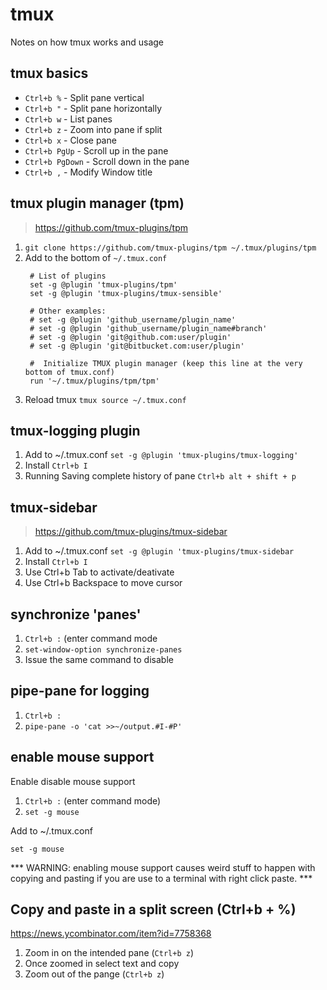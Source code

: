 # tmux
Notes on how tmux works and usage

## tmux basics

- `Ctrl+b %` - Split pane vertical
- `Ctrl+b "` - Split pane horizontally
- `Ctrl+b w` - List panes 
- `Ctrl+b z` - Zoom into pane if split
- `Ctrl+b x` - Close pane
- `Ctrl+b PgUp` - Scroll up in the pane
- `Ctrl+b PgDown` - Scroll down in the pane
- `Ctrl+b ,` - Modify Window title

## tmux plugin manager (tpm)
> https://github.com/tmux-plugins/tpm

1. `git clone https://github.com/tmux-plugins/tpm ~/.tmux/plugins/tpm`
2. Add to the bottom of `~/.tmux.conf`
   ```console
    # List of plugins
    set -g @plugin 'tmux-plugins/tpm'
    set -g @plugin 'tmux-plugins/tmux-sensible'

    # Other examples:
    # set -g @plugin 'github_username/plugin_name'
    # set -g @plugin 'github_username/plugin_name#branch'
    # set -g @plugin 'git@github.com:user/plugin'
    # set -g @plugin 'git@bitbucket.com:user/plugin'

    #  Initialize TMUX plugin manager (keep this line at the very bottom of tmux.conf)
    run '~/.tmux/plugins/tpm/tpm'
   ```
3. Reload tmux `tmux source ~/.tmux.conf`

## tmux-logging plugin

1. Add to ~/.tmux.conf `set -g @plugin 'tmux-plugins/tmux-logging'`
2. Install `Ctrl+b I`
3. Running Saving complete history of pane  `Ctrl+b alt + shift + p`

## tmux-sidebar
> https://github.com/tmux-plugins/tmux-sidebar

1. Add to ~/.tmux.conf `set -g @plugin 'tmux-plugins/tmux-sidebar`
2. Install `Ctrl+b I`
3. Use Ctrl+b Tab to activate/deativate
4. Use Ctrl+b Backspace to move cursor

## synchronize 'panes'

1. `Ctrl+b :` (enter command mode
2. `set-window-option synchronize-panes`
3. Issue the same command to disable


## pipe-pane for logging

1. `Ctrl+b :`
2. `pipe-pane -o 'cat >>~/output.#I-#P'`

## enable mouse support

Enable disable mouse support

1. `Ctrl+b :`  (enter command mode)
2. `set -g mouse`

Add to ~/.tmux.conf

```
set -g mouse
```

*** WARNING: enabling mouse support causes weird stuff  to happen with copying and pasting if you are use to a terminal with right click paste. ***

## Copy and paste in a split screen (Ctrl+b + %)

https://news.ycombinator.com/item?id=7758368

1. Zoom in on the intended pane (`Ctrl+b z`)
2. Once zoomed in select text and copy
3. Zoom out of the pange (`Ctrl+b z`)
